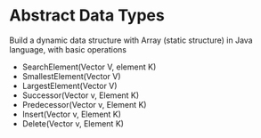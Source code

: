 # Abstract Data Types

Build a dynamic data structure with Array (static structure) in Java language, with basic operations

- SearchElement(Vector V, element K)
- SmallestElement(Vector V)
- LargestElement(Vector V)
- Successor(Vector v, Element K)
- Predecessor(Vector v, Element K)
- Insert(Vector v, Element K)
- Delete(Vector v, Element K)